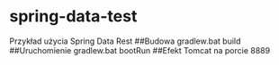 # spring-data-test
Przykład użycia Spring Data Rest
##Budowa
gradlew.bat build
##Uruchomienie
gradlew.bat bootRun
##Efekt
Tomcat na porcie 8889
